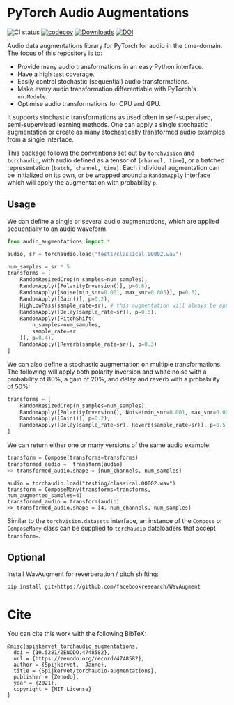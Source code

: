 # PyTorch Audio Augmentations
![CI status](https://github.com/spijkervet/torchaudio-augmentations/actions/workflows/ci.yml/badge.svg)
[![codecov](https://codecov.io/gh/Spijkervet/torchaudio-augmentations/branch/master/graph/badge.svg?token=0DEFJYJH5K)](https://codecov.io/gh/Spijkervet/torchaudio-augmentations)
[![Downloads](https://pepy.tech/badge/torchaudio-augmentations)](https://pepy.tech/project/torchaudio-augmentations)
[![DOI](https://zenodo.org/badge/DOI/10.5281/zenodo.4748582.svg)](https://zenodo.org/record/4748582#)

Audio data augmentations library for PyTorch for audio in the time-domain. The focus of this repository is to:
- Provide many audio transformations in an easy Python interface.
- Have a high test coverage.
- Easily control stochastic (sequential) audio transformations.
- Make every audio transformation differentiable with PyTorch's `nn.Module`.
- Optimise audio transformations for CPU and GPU.

It supports stochastic transformations as used often in self-supervised, semi-supervised learning methods. One can apply a single stochastic augmentation or create as many stochastically transformed audio examples from a single interface.

This package follows the conventions set out by `torchvision` and `torchaudio`, with audio defined as a tensor of `[channel, time]`, or a batched representation `[batch, channel, time]`. Each individual augmentation can be initialized on its own, or be wrapped around a `RandomApply` interface which will apply the augmentation with probability `p`.


## Usage
We can define a single or several audio augmentations, which are applied sequentially to an audio waveform.
```python
from audio_augmentations import *

audio, sr = torchaudio.load("tests/classical.00002.wav")

num_samples = sr * 5
transforms = [
    RandomResizedCrop(n_samples=num_samples),
    RandomApply([PolarityInversion()], p=0.8),
    RandomApply([Noise(min_snr=0.001, max_snr=0.005)], p=0.3),
    RandomApply([Gain()], p=0.2),
    HighLowPass(sample_rate=sr), # this augmentation will always be applied in this aumgentation chain!
    RandomApply([Delay(sample_rate=sr)], p=0.5),
    RandomApply([PitchShift(
        n_samples=num_samples,
        sample_rate=sr
    )], p=0.4),
    RandomApply([Reverb(sample_rate=sr)], p=0.3)
]
```

We can also define a stochastic augmentation on multiple transformations. The following will apply both polarity inversion and white noise with a probability of 80%, a gain of 20%, and delay and reverb with a probability of 50%:
```python
transforms = [
    RandomResizedCrop(n_samples=num_samples),
    RandomApply([PolarityInversion(), Noise(min_snr=0.001, max_snr=0.005)], p=0.8),
    RandomApply([Gain()], p=0.2),
    RandomApply([Delay(sample_rate=sr), Reverb(sample_rate=sr)], p=0.5)
]
```

We can return either one or many versions of the same audio example:
```python
transform = Compose(transforms=transforms)
transformed_audio =  transform(audio)
>> transformed_audio.shape = [num_channels, num_samples]
```

```
audio = torchaudio.load("testing/classical.00002.wav")
transform = ComposeMany(transforms=transforms, num_augmented_samples=4)
transformed_audio = transform(audio)
>> transformed_audio.shape = [4, num_channels, num_samples]
```

Similar to the `torchvision.datasets` interface, an instance of the `Compose` or `ComposeMany` class can be supplied to `torchaudio` dataloaders that accept `transform=`.


## Optional
Install WavAugment for reverberation / pitch shifting:
```
pip install git+https://github.com/facebookresearch/WavAugment
```

# Cite
You can cite this work with the following BibTeX:
```
@misc{spijkervet_torchaudio_augmentations,
  doi = {10.5281/ZENODO.4748582},
  url = {https://zenodo.org/record/4748582},
  author = {Spijkervet,  Janne},
  title = {Spijkervet/torchaudio-augmentations},
  publisher = {Zenodo},
  year = {2021},
  copyright = {MIT License}
}
```

